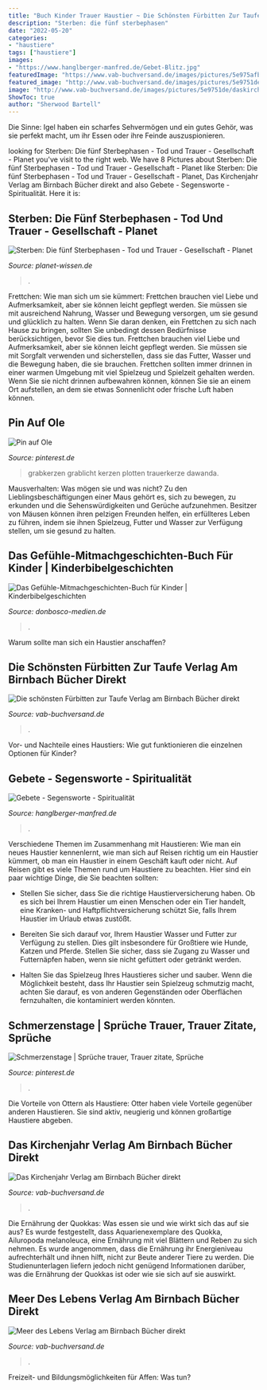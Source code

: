 ```yaml
---
title: "Buch Kinder Trauer Haustier ~ Die Schönsten Fürbitten Zur Taufe Verlag Am Birnbach Bücher Direkt"
description: "Sterben: die fünf sterbephasen"
date: "2022-05-20"
categories:
- "haustiere"
tags: ["haustiere"]
images:
- "https://www.hanglberger-manfred.de/Gebet-Blitz.jpg"
featuredImage: "https://www.vab-buchversand.de/images/pictures/5e975afb/592_meer_00.jpg"
featured_image: "http://www.vab-buchversand.de/images/pictures/5e9751de/daskirchenjahr.jpg"
image: "http://www.vab-buchversand.de/images/pictures/5e9751de/daskirchenjahr.jpg"
ShowToc: true
author: "Sherwood Bartell"
---
```



Die Sinne: Igel haben ein scharfes Sehvermögen und ein gutes Gehör, was sie perfekt macht, um ihr Essen oder ihre Feinde auszuspionieren.

	

		
looking for Sterben: Die fünf Sterbephasen - Tod und Trauer - Gesellschaft - Planet you've visit to the right web. We have 8 Pictures about Sterben: Die fünf Sterbephasen - Tod und Trauer - Gesellschaft - Planet like Sterben: Die fünf Sterbephasen - Tod und Trauer - Gesellschaft - Planet, Das Kirchenjahr Verlag am Birnbach Bücher direkt and also Gebete - Segensworte - Spiritualität. Here it is:
		
    
## Sterben: Die Fünf Sterbephasen - Tod Und Trauer - Gesellschaft - Planet

<img loading=lazy src="https://www.planet-wissen.de/gesellschaft/tod_und_trauer/sterben/elisabethkueblerrossentwarfdiefuenfsterbephasen100~_v-ARDFotogalerie.jpg" onerror="this.onerror=null;this.src='https://tse1.mm.bing.net/th?id=OIP.7BCyUrIfttlqkzPI1JCNqQHaEK&amp;pid=15.1';" alt="Sterben: Die fünf Sterbephasen - Tod und Trauer - Gesellschaft - Planet">

_Source: planet-wissen.de_

>. 

	

Frettchen: Wie man sich um sie kümmert: Frettchen brauchen viel Liebe und Aufmerksamkeit, aber sie können leicht gepflegt werden. Sie müssen sie mit ausreichend Nahrung, Wasser und Bewegung versorgen, um sie gesund und glücklich zu halten.
Wenn Sie daran denken, ein Frettchen zu sich nach Hause zu bringen, sollten Sie unbedingt dessen Bedürfnisse berücksichtigen, bevor Sie dies tun. Frettchen brauchen viel Liebe und Aufmerksamkeit, aber sie können leicht gepflegt werden. Sie müssen sie mit Sorgfalt verwenden und sicherstellen, dass sie das Futter, Wasser und die Bewegung haben, die sie brauchen. Frettchen sollten immer drinnen in einer warmen Umgebung mit viel Spielzeug und Spielzeit gehalten werden. Wenn Sie sie nicht drinnen aufbewahren können, können Sie sie an einem Ort aufstellen, an dem sie etwas Sonnenlicht oder frische Luft haben können.

    
## Pin Auf Ole

<img loading=lazy src="https://i.pinimg.com/736x/35/b3/43/35b3430e1ee574ccd205a05e903f363e.jpg" onerror="this.onerror=null;this.src='https://tse3.mm.bing.net/th?id=OIP.H5Kgxs_VIxDLsK3hMFM2vgHaE6&amp;pid=15.1';" alt="Pin auf Ole">

_Source: pinterest.de_

>grabkerzen grablicht kerzen plotten trauerkerze dawanda. 

	

Mausverhalten: Was mögen sie und was nicht?
Zu den Lieblingsbeschäftigungen einer Maus gehört es, sich zu bewegen, zu erkunden und die Sehenswürdigkeiten und Gerüche aufzunehmen. Besitzer von Mäusen können ihren pelzigen Freunden helfen, ein erfüllteres Leben zu führen, indem sie ihnen Spielzeug, Futter und Wasser zur Verfügung stellen, um sie gesund zu halten.

    
## Das Gefühle-Mitmachgeschichten-Buch Für Kinder | Kinderbibelgeschichten

<img loading=lazy src="https://res.cloudinary.com/pim-red/image/upload/q_auto:best,f_auto/v1596532385/donbosco/titel/innenansichten/9783769824902_PT04.jpg" onerror="this.onerror=null;this.src='https://tse4.mm.bing.net/th?id=OIP.2_nBqXpprksbIyd4cnGodAHaIQ&amp;pid=15.1';" alt="Das Gefühle-Mitmachgeschichten-Buch für Kinder | Kinderbibelgeschichten">

_Source: donbosco-medien.de_

>. 

	

Warum sollte man sich ein Haustier anschaffen?

    
## Die Schönsten Fürbitten Zur Taufe Verlag Am Birnbach Bücher Direkt

<img loading=lazy src="http://www.vab-buchversand.de/images/pictures/5e975489/9783532624524.jpg" onerror="this.onerror=null;this.src='https://tse3.mm.bing.net/th?id=OIP.d001VqfWqUtvQDJy_jcuqgHaKc&amp;pid=15.1';" alt="Die schönsten Fürbitten zur Taufe Verlag am Birnbach Bücher direkt">

_Source: vab-buchversand.de_

>. 

	

Vor- und Nachteile eines Haustiers: Wie gut funktionieren die einzelnen Optionen für Kinder?

    
## Gebete - Segensworte - Spiritualität

<img loading=lazy src="https://www.hanglberger-manfred.de/Gebet-Blitz.jpg" onerror="this.onerror=null;this.src='https://tse4.mm.bing.net/th?id=OIP.NHSwCTY0ma6CTzILCf0GmgHaM1&amp;pid=15.1';" alt="Gebete - Segensworte - Spiritualität">

_Source: hanglberger-manfred.de_

>. 

	

Verschiedene Themen im Zusammenhang mit Haustieren: Wie man ein neues Haustier kennenlernt, wie man sich auf Reisen richtig um ein Haustier kümmert, ob man ein Haustier in einem Geschäft kauft oder nicht.
Auf Reisen gibt es viele Themen rund um Haustiere zu beachten. Hier sind ein paar wichtige Dinge, die Sie beachten sollten:
- Stellen Sie sicher, dass Sie die richtige Haustierversicherung haben. Ob es sich bei Ihrem Haustier um einen Menschen oder ein Tier handelt, eine Kranken- und Haftpflichtversicherung schützt Sie, falls Ihrem Haustier im Urlaub etwas zustößt.

- Bereiten Sie sich darauf vor, Ihrem Haustier Wasser und Futter zur Verfügung zu stellen. Dies gilt insbesondere für Großtiere wie Hunde, Katzen und Pferde. Stellen Sie sicher, dass sie Zugang zu Wasser und Futternäpfen haben, wenn sie nicht gefüttert oder getränkt werden.

- Halten Sie das Spielzeug Ihres Haustieres sicher und sauber. Wenn die Möglichkeit besteht, dass Ihr Haustier sein Spielzeug schmutzig macht, achten Sie darauf, es von anderen Gegenständen oder Oberflächen fernzuhalten, die kontaminiert werden könnten.

    
## Schmerzenstage | Sprüche Trauer, Trauer Zitate, Sprüche

<img loading=lazy src="https://i.pinimg.com/736x/f5/50/cf/f550cf6d133ce1838e8d773912199793.jpg" onerror="this.onerror=null;this.src='https://tse3.mm.bing.net/th?id=OIP.cfVVS_DO88jEE9aRA8RVTgHaHu&amp;pid=15.1';" alt="Schmerzenstage | Sprüche trauer, Trauer zitate, Sprüche">

_Source: pinterest.de_

>. 

	

Die Vorteile von Ottern als Haustiere: Otter haben viele Vorteile gegenüber anderen Haustieren. Sie sind aktiv, neugierig und können großartige Haustiere abgeben.

    
## Das Kirchenjahr Verlag Am Birnbach Bücher Direkt

<img loading=lazy src="http://www.vab-buchversand.de/images/pictures/5e9751de/daskirchenjahr.jpg" onerror="this.onerror=null;this.src='https://tse4.mm.bing.net/th?id=OIP.N4NiorQ5oH_BKCIdufMGeAHaKR&amp;pid=15.1';" alt="Das Kirchenjahr Verlag am Birnbach Bücher direkt">

_Source: vab-buchversand.de_

>. 

	

Die Ernährung der Quokkas: Was essen sie und wie wirkt sich das auf sie aus?
Es wurde festgestellt, dass Aquarienexemplare des Quokka, Ailuropoda melanoleuca, eine Ernährung mit viel Blättern und Reben zu sich nehmen. Es wurde angenommen, dass die Ernährung ihr Energieniveau aufrechterhält und ihnen hilft, nicht zur Beute anderer Tiere zu werden. Die Studienunterlagen liefern jedoch nicht genügend Informationen darüber, was die Ernährung der Quokkas ist oder wie sie sich auf sie auswirkt.

    
## Meer Des Lebens Verlag Am Birnbach Bücher Direkt

<img loading=lazy src="https://www.vab-buchversand.de/images/pictures/5e975afb/592_meer_00.jpg" onerror="this.onerror=null;this.src='https://tse1.mm.bing.net/th?id=OIP.4Y5x_KA56HDoImNesbcqngHaKe&amp;pid=15.1';" alt="Meer des Lebens Verlag am Birnbach Bücher direkt">

_Source: vab-buchversand.de_

>. 

	

Freizeit- und Bildungsmöglichkeiten für Affen: Was tun?

